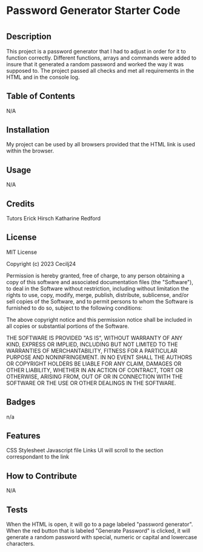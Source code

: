 # Password Generator Starter Code
# <WHATS-THE-PASSWORD>

## Description

This project is a password generator that I had to adjust in order for it to function correctly. Different functions, arrays and commands were added to insure that it generated a random password and worked the way it was supposed to. The project passed all checks and met all requirements in the HTML and in the console log. 
## Table of Contents 


N/A

## Installation

My project can be used by all browsers provided that the HTML link is used within the browser.

## Usage

N/A

## Credits
Tutors
Erick Hirsch
Katharine Redford

## License

MIT License

Copyright (c) 2023 Cecilj24

Permission is hereby granted, free of charge, to any person obtaining a copy
of this software and associated documentation files (the "Software"), to deal
in the Software without restriction, including without limitation the rights
to use, copy, modify, merge, publish, distribute, sublicense, and/or sell
copies of the Software, and to permit persons to whom the Software is
furnished to do so, subject to the following conditions:

The above copyright notice and this permission notice shall be included in all
copies or substantial portions of the Software.

THE SOFTWARE IS PROVIDED "AS IS", WITHOUT WARRANTY OF ANY KIND, EXPRESS OR
IMPLIED, INCLUDING BUT NOT LIMITED TO THE WARRANTIES OF MERCHANTABILITY,
FITNESS FOR A PARTICULAR PURPOSE AND NONINFRINGEMENT. IN NO EVENT SHALL THE
AUTHORS OR COPYRIGHT HOLDERS BE LIABLE FOR ANY CLAIM, DAMAGES OR OTHER
LIABILITY, WHETHER IN AN ACTION OF CONTRACT, TORT OR OTHERWISE, ARISING FROM,
OUT OF OR IN CONNECTION WITH THE SOFTWARE OR THE USE OR OTHER DEALINGS IN THE
SOFTWARE.

## Badges

n/a

## Features

CSS Stylesheet
Javascript file
Links
UI will scroll to the section correspondant to the link


## How to Contribute

N/A

## Tests
When the HTML is open, it will go to a page labeled "password generator". When the red button that is labeled "Generate Password" is clicked, it will generate a random password with special, numeric or capital and lowercase characters. 

